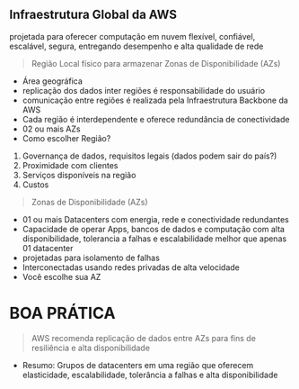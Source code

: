 ## Infraestrutura Global da AWS ## 
projetada para oferecer computação em nuvem flexível, confiável, escalável, segura, entregando desempenho e alta qualidade de rede

>Região
Local físico para armazenar Zonas de Disponibilidade (AZs)
* Área geográfica
* replicação dos dados inter regiões é responsabilidade do usuário
* comunicação entre regiões é realizada pela Infraestrutura Backbone da AWS
* Cada região é interdependente e oferece redundância de conectividade
* 02 ou mais AZs
* Como escolher Região?
1. Governança de dados, requisitos legais (dados podem sair do país?)
2. Proximidade com clientes
3. Serviços disponíveis na região
4. Custos

>Zonas de Disponibilidade (AZs)
* 01 ou mais Datacenters com energia, rede e conectividade redundantes
* Capacidade de operar Apps, bancos de dados e computação com alta disponibilidade, tolerancia a falhas e escalabilidade melhor que apenas 01 datacenter
* projetadas para isolamento de falhas
* Interconectadas usando redes privadas de alta velocidade
* Você escolhe sua AZ

# BOA PRÁTICA
>AWS recomenda replicação de dados entre AZs para fins de resiliência e alta disponibilidade

* Resumo: Grupos de datacenters em uma região que oferecem elasticidade, escalabilidade, tolerância a falhas e alta disponibilidade